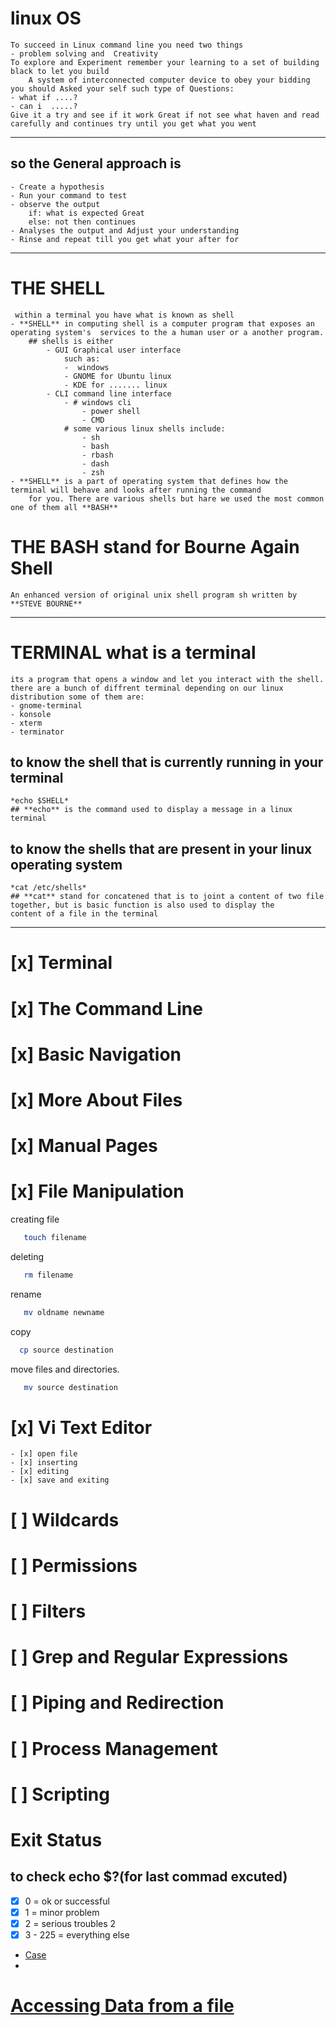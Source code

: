 # linux OS
	To succeed in Linux command line you need two things
	- problem solving and  Creativity
	To explore and Experiment remember your learning to a set of building black to let you build 
        A system of interconnected computer device to obey your bidding
	you should Asked your self such type of Questions:
	- what if ....?
	- can i  .....?		
	Give it a try and see if it work Great if not see what haven and read carefully and continues try until you get what you went
----

## so the General approach is  
	- Create a hypothesis
	- Run your command to test
	- observe the output
 	  	if: what is expected Great
		else: not then continues
	- Analyses the output and Adjust your understanding
	- Rinse and repeat till you get what your after for
---
# THE SHELL
	 within a terminal you have what is known as shell
	- **SHELL** in computing shell is a computer program that exposes an operating system's  services to the a human user or a another program.
		## shells is either 
			- GUI Graphical user interface 
				such as:
				-  windows
				- GNOME for Ubuntu linux 
				- KDE for ....... linux
			- CLI command line interface
            	- # windows cli
            	    - power shell
            	    - CMD  
  			    # some various linux shells include:
                    - sh
                    - bash
                    - rbash
                    - dash
                    - zsh
	- **SHELL** is a part of operating system that defines how the terminal will behave and looks after running the command
 		for you. There are various shells but hare we used the most common one of them all **BASH**
# THE BASH stand for Bourne Again Shell  
	An enhanced version of original unix shell program sh written by **STEVE BOURNE** 
***
# TERMINAL what is a terminal
	its a program that opens a window and let you interact with the shell.
	there are a bunch of diffrent terminal depending on our linux distribution some of them are:
	- gnome-terminal
	- konsole
	- xterm
	- terminator

## to know the shell that is currently running in your terminal
	*echo $SHELL*
	## **echo** is the command used to display a message in a linux terminal
## to know the shells that are present in your linux operating system 
	*cat /etc/shells*
	## **cat** stand for concatened that is to joint a content of two file together, but is basic function is also used to display the 
	content of a file in the terminal
***

 # [x] Terminal
 # [x] The Command Line 
 # [x] Basic Navigation 
 # [x] More About Files 
 # [x] Manual Pages 
 # [x] File Manipulation
creating file
```bash
   touch filename
```
deleting
```bash
   rm filename
```
rename
```bash
   mv oldname newname
```
copy
```bash
  cp source destination
```
move files and directories.
```bash
   mv source destination
```
 # [x] Vi Text Editor
	- [x] open file
	- [x] inserting
	- [x] editing
	- [x] save and exiting
 # [ ] Wildcards 
 # [ ] Permissions 
 # [ ] Filters 
 # [ ] Grep and Regular Expressions 
 # [ ] Piping and Redirection
 # [ ] Process Management
 # [ ] Scripting 

# Exit Status 
## to check echo $?(for last commad excuted)

- [x] 0 = ok or successful
- [x] 1 = minor problem
- [x] 2 = serious troubles 2
- [x] 3 - 225 = everything else

- [Case](case.bash)
- 
# [Accessing Data from a file](/professional/pingHosts.bash)
